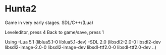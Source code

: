 # Hunta2
Game in very early stages. SDL/C++/(Lua)

Leveleditor, press 4
Back to game/save, press 1

Using 
  -Lua 5.1 (liblua5.1-0 liblua5.1-dev)
  -SDL 2.0 (libsdl2-2.0-0 libsdl2-dev libsdl2-image-2.0-0 libsdl2-image-dev libsdl-ttf2.0-0 libsdl-ttf2.0-dev ..)

